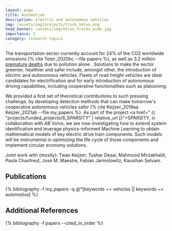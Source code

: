```yaml
---
layout: page
title: Automotive
description: electric and autonomous vehicles
img: /assets/img/projects/truck_Volvo.png
head_banner: /assets/img/Volvo_trucks_wide.jpg
importance: 3
category: research topics
---
```


The transportation sector currently account for 24% of the CO2 worldwide emissions {% cite Teter_2020bc --file papers %}, as well as 3.2 million <a href="https://www.unep.org/explore-topics/energy/what-we-do/transport" target="_blank">premature deaths</a>  due to pollution alone . Solutions to make the sector greenier, healthier and safer include, amongst other, the introduction of _electric_ and _autonomous_ vehicles. Fleets of road freight vehicles are ideal candidates for electrification and for early introduction of autonomous driving capabilities, including cooperative functionalities such as platooning.

We provided a first set of theoretical contributions to such pressing challenge, by developing detection methods that can make tomorrow's cooperative autonomous vehicles safer {% cite Keijzer_2019aa Keijzer_2021ab --file my_papers %}.
As part of the project <a href=" {{ "projects/funded_projects/6_SPARSITY" | relative_url }}">SPARSITY</a>, in collaboration with AB Volvo, we are now investigating how to extend system identification and leverage physics-informed Machine Learning to obtain mathematical models of key electric drive train components. Such models will be instrumental in optimizing the life cycle of those components and implement circular economy solutions.


<span class="project--description">Joint work with (mostly)</span>: Twan Keijzer, Tushar Desai, Mahmood Mirzakhalili, Paula Chanfreut, José M. Maestre, Fabian Jarmolowitz, Kausihan Selvam.

## Publications

<div class="publications">
    {% bibliography -f my_papers -q @*[keywords ~= vehicles || keywords ~= automotive] %}
</div>

## Additional References

<div class="publications">
    {% bibliography -f papers --cited_in_order %}
</div>